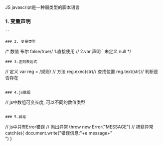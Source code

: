 JS
javascript是一种弱类型的脚本语言

### 1. 变量声明
```
``

### 2. 变量类型
```
/*
数值
布尔  false/true// 1.直接使用
// 2.var 声明
`
未定义
null
*/
```
### 3.正则表达式

```
// 定义
var reg = /规则/
// 方法
reg.exec(str)// 查找位置
reg.text(str)// 判断是否存在
```

### 4.js数组

```
// js中数组可变长度, 可以不同的数值类型
```

### 5.异常
```
// js中只有Error错误
// 抛出异常
throw new Error("MESSAGE")
// 捕获异常
catch(e){
    document.write("错误信息:"+e.message+"<br>")
}
```
